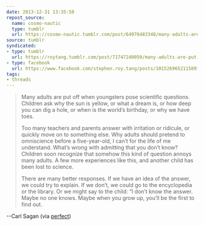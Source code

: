 ```yaml
---
date: 2013-12-31 13:35:58
repost_source:
  name: cosmo-nautic
  type: tumblr
  url: https://cosmo-nautic.tumblr.com/post/64976483348/many-adults-are-put-off-when-youngsters-pose
source: tumblr
syndicated:
- type: tumblr
  url: https://roytang.tumblr.com/post/71747240050/many-adults-are-put-off-when-youngsters-pose
- type: facebook
  url: https://www.facebook.com/stephen.roy.tang/posts/10152696521158912
tags:
- threads
---
```


<blockquote><p>Many adults are put off when youngsters pose scientific questions. Children ask why the sun is yellow, or what a dream is, or how deep you can dig a hole, or when is the world’s birthday, or why we have toes. </p>

<p>Too many teachers and parents answer with irritation or ridicule, or quickly move on to something else. Why adults should pretend to omniscience before a five-year-old, I can’t for the life of me understand. What’s wrong with admitting that you don’t know? Children soon recognize that somehow this kind of question annoys many adults. A few more experiences like this, and another child has been lost to science.</p>

<p>There are many better responses. If we have an idea of the answer, we could try to explain. If we don’t, we could go to the encyclopedia or the library. Or we might say to the child: “I don’t know the answer. Maybe no one knows. Maybe when you grow up, you’ll be the first to find out.</p></blockquote>

--Carl Sagan (via <a class="tumblr_blog" href="http://perfect.tumblr.com/">perfect</a>)